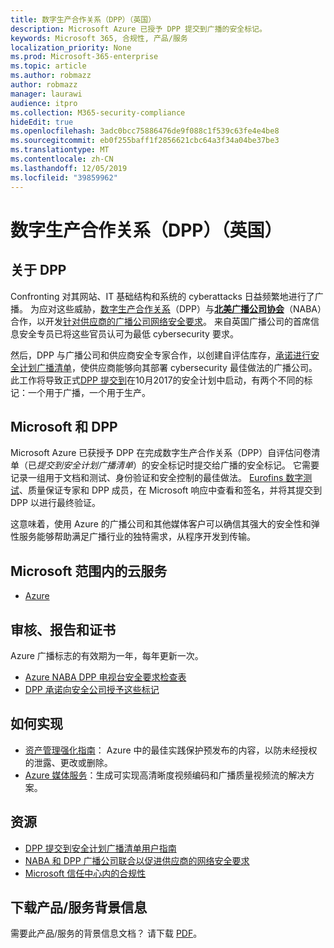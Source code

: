 ```yaml
---
title: 数字生产合作关系（DPP）（英国）
description: Microsoft Azure 已授予 DPP 提交到广播的安全标记。
keywords: Microsoft 365, 合规性, 产品/服务
localization_priority: None
ms.prod: Microsoft-365-enterprise
ms.topic: article
ms.author: robmazz
author: robmazz
manager: laurawi
audience: itpro
ms.collection: M365-security-compliance
hideEdit: true
ms.openlocfilehash: 3adc0bcc75886476de9f088c1f539c63fe4e4be8
ms.sourcegitcommit: eb0f255baff1f2856621cbc64a3f34a04be37be3
ms.translationtype: MT
ms.contentlocale: zh-CN
ms.lasthandoff: 12/05/2019
ms.locfileid: "39859962"
---
```

# <a name="digital-production-partnership-dpp-united-kingdom"></a>数字生产合作关系（DPP）（英国）

## <a name="about-the-dpp"></a>关于 DPP

Confronting 对其网站、IT 基础结构和系统的 cyberattacks 日益频繁地进行了广播。 为应对这些威胁，[数字生产合作关系](https://www.thedpp.com/)（DPP）与[**北美广播公司协会**](https://nabanet.com/)（NABA）合作，以开发[针对供应商的广播公司网络安全要求](https://nabanet.com/wp-content/uploads/2017/08/NABA_DPP_CyberSecurity_Requirements_3.pdf)。 来自英国广播公司的首席信息安全专员已将这些官员认可为最低 cybersecurity 要求。  
  
然后，DPP 与广播公司和供应商安全专家合作，以创建自评估库存，[承诺进行安全计划广播清单](https://dpp-assets.s3.amazonaws.com/wp-content/uploads/2017/10/CTS_BroadcastChecklist.xlsx)，使供应商能够向其部署 cybersecurity 最佳做法的广播公司。 此工作将导致正式[DPP 提交到](https://www.thedpp.com/tech/security/committed-to-security/)在10月2017的安全计划中启动，有两个不同的标记：一个用于广播，一个用于生产。

## <a name="microsoft-and-the-dpp"></a>Microsoft 和 DPP

Microsoft Azure 已获授予 DPP 在完成数字生产合作关系（DPP）自评估问卷清单（已*提交到安全计划广播清单*）的安全标记时提交给广播的安全标记。 它需要记录一组用于文档和测试、身份验证和安全控制的最佳做法。 [Eurofins 数字测试](https://www.eurofins-digitaltesting.com/)、质量保证专家和 DPP 成员，在 Microsoft 响应中查看和签名，并将其提交到 DPP 以进行最终验证。  
  
这意味着，使用 Azure 的广播公司和其他媒体客户可以确信其强大的安全性和弹性服务能够帮助满足广播行业的独特需求，从程序开发到传输。

## <a name="microsoft-in-scope-cloud-services"></a>Microsoft 范围内的云服务

- [Azure](https://aka.ms/AzureCompliance)

## <a name="audits-reports-and-certificates"></a>审核、报告和证书

Azure 广播标志的有效期为一年，每年更新一次。

- [Azure NABA DPP 电视台安全要求检查表](https://aka.ms/Azure-CTS-Broadcast-Checklist)
- [DPP 承诺向安全公司授予这些标记](https://aka.ms/Azure-Asset-Mgmt)

## <a name="how-to-implement"></a>如何实现

- [资产管理强化指南](https://aka.ms/Azure-Asset-Mgmt)： Azure 中的最佳实践保护预发布的内容，以防未经授权的泄露、更改或删除。
- [Azure 媒体服务](https://docs.microsoft.com/azure/media-services/)：生成可实现高清晰度视频编码和广播质量视频流的解决方案。

## <a name="resources"></a>资源

- [DPP 提交到安全计划广播清单用户指南](https://dpp-assets.s3.amazonaws.com/wp-content/uploads/2017/10/CTS_BroadcastChecklistUserGuide.pdf)
- [NABA 和 DPP 广播公司联合以促进供应商的网络安全要求](https://nabanet.com/wp-content/uploads/2017/08/NABAcaster-Issue_26.pdf)
- [Microsoft 信任中心内的合规性](https://www.microsoft.com/trust-center/compliance/compliance-overview)

## <a name="download-the-offering-backgrounder"></a>下载产品/服务背景信息

需要此产品/服务的背景信息文档？ 请下载 [PDF](https://download.microsoft.com/download/3/C/6/3C63143B-41BA-4ED7-A2A8-DDE6B0B04036/DPP-Compliance.pdf)。
